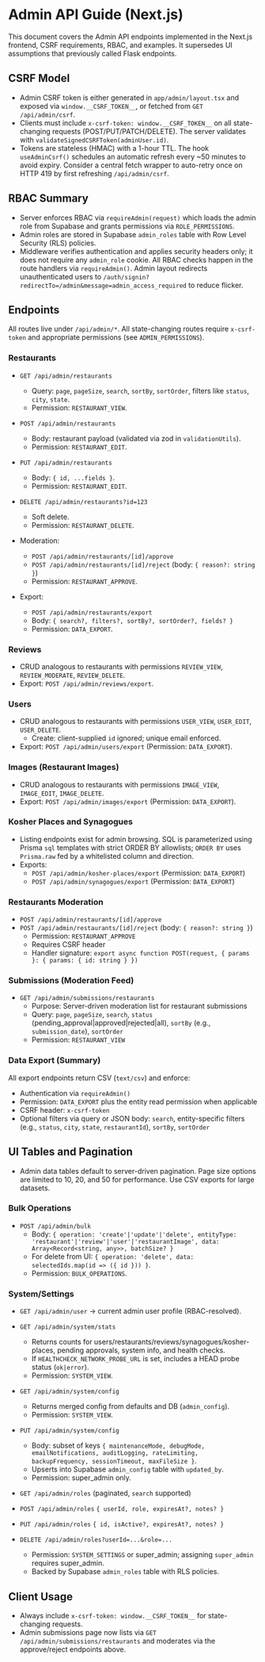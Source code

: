 # Admin API Guide (Next.js)

This document covers the Admin API endpoints implemented in the Next.js frontend, CSRF requirements, RBAC, and examples. It supersedes UI assumptions that previously called Flask endpoints.

## CSRF Model

- Admin CSRF token is either generated in `app/admin/layout.tsx` and exposed via `window.__CSRF_TOKEN__`, or fetched from `GET /api/admin/csrf`.
- Clients must include `x-csrf-token: window.__CSRF_TOKEN__` on all state-changing requests (POST/PUT/PATCH/DELETE). The server validates with `validateSignedCSRFToken(adminUser.id)`.
- Tokens are stateless (HMAC) with a 1-hour TTL. The hook `useAdminCsrf()` schedules an automatic refresh every ~50 minutes to avoid expiry. Consider a central fetch wrapper to auto-retry once on HTTP 419 by first refreshing `/api/admin/csrf`.

## RBAC Summary

- Server enforces RBAC via `requireAdmin(request)` which loads the admin role from Supabase and grants permissions via `ROLE_PERMISSIONS`.
- Admin roles are stored in Supabase `admin_roles` table with Row Level Security (RLS) policies.
- Middleware verifies authentication and applies security headers only; it does not require any `admin_role` cookie. All RBAC checks happen in the route handlers via `requireAdmin()`. Admin layout redirects unauthenticated users to `/auth/signin?redirectTo=/admin&message=admin_access_required` to reduce flicker.

## Endpoints

All routes live under `/api/admin/*`. All state-changing routes require `x-csrf-token` and appropriate permissions (see `ADMIN_PERMISSIONS`).

### Restaurants

- `GET /api/admin/restaurants`
  - Query: `page`, `pageSize`, `search`, `sortBy`, `sortOrder`, filters like `status`, `city`, `state`.
  - Permission: `RESTAURANT_VIEW`.

- `POST /api/admin/restaurants`
  - Body: restaurant payload (validated via zod in `validationUtils`).
  - Permission: `RESTAURANT_EDIT`.

- `PUT /api/admin/restaurants`
  - Body: `{ id, ...fields }`.
  - Permission: `RESTAURANT_EDIT`.

- `DELETE /api/admin/restaurants?id=123`
  - Soft delete.
  - Permission: `RESTAURANT_DELETE`.

- Moderation:
  - `POST /api/admin/restaurants/[id]/approve`
  - `POST /api/admin/restaurants/[id]/reject` (body: `{ reason?: string }`)
  - Permission: `RESTAURANT_APPROVE`.

- Export:
  - `POST /api/admin/restaurants/export`
  - Body: `{ search?, filters?, sortBy?, sortOrder?, fields? }`
  - Permission: `DATA_EXPORT`.

### Reviews

- CRUD analogous to restaurants with permissions `REVIEW_VIEW`, `REVIEW_MODERATE`, `REVIEW_DELETE`.
- Export: `POST /api/admin/reviews/export`.

### Users

- CRUD analogous to restaurants with permissions `USER_VIEW`, `USER_EDIT`, `USER_DELETE`.
  - Create: client-supplied `id` ignored; unique email enforced.
- Export: `POST /api/admin/users/export` (Permission: `DATA_EXPORT`).

### Images (Restaurant Images)

- CRUD analogous to restaurants with permissions `IMAGE_VIEW`, `IMAGE_EDIT`, `IMAGE_DELETE`.
- Export: `POST /api/admin/images/export` (Permission: `DATA_EXPORT`).

### Kosher Places and Synagogues

- Listing endpoints exist for admin browsing. SQL is parameterized using Prisma `sql` templates with strict ORDER BY allowlists; `ORDER BY` uses `Prisma.raw` fed by a whitelisted column and direction.
- Exports:
  - `POST /api/admin/kosher-places/export` (Permission: `DATA_EXPORT`)
  - `POST /api/admin/synagogues/export` (Permission: `DATA_EXPORT`)

### Restaurants Moderation

- `POST /api/admin/restaurants/[id]/approve`
- `POST /api/admin/restaurants/[id]/reject` (body: `{ reason?: string }`)
  - Permission: `RESTAURANT_APPROVE`
  - Requires CSRF header
  - Handler signature: `export async function POST(request, { params }: { params: { id: string } })`

### Submissions (Moderation Feed)

- `GET /api/admin/submissions/restaurants`
  - Purpose: Server-driven moderation list for restaurant submissions
  - Query: `page`, `pageSize`, `search`, `status` (pending_approval|approved|rejected|all), `sortBy` (e.g., `submission_date`), `sortOrder`
  - Permission: `RESTAURANT_VIEW`

### Data Export (Summary)

All export endpoints return CSV (`text/csv`) and enforce:
- Authentication via `requireAdmin()`
- Permission: `DATA_EXPORT` plus the entity read permission when applicable
- CSRF header: `x-csrf-token`
- Optional filters via query or JSON body: `search`, entity-specific filters (e.g., `status`, `city`, `state`, `restaurantId`), `sortBy`, `sortOrder`

## UI Tables and Pagination

- Admin data tables default to server-driven pagination. Page size options are limited to 10, 20, and 50 for performance. Use CSV exports for large datasets.

### Bulk Operations

- `POST /api/admin/bulk`
  - Body: `{ operation: 'create'|'update'|'delete', entityType: 'restaurant'|'review'|'user'|'restaurantImage', data: Array<Record<string, any>>, batchSize? }`
  - For delete from UI: `{ operation: 'delete', data: selectedIds.map(id => ({ id })) }`.
  - Permission: `BULK_OPERATIONS`.

### System/Settings

- `GET /api/admin/user` → current admin user profile (RBAC-resolved).

- `GET /api/admin/system/stats`
  - Returns counts for users/restaurants/reviews/synagogues/kosher-places, pending approvals, system info, and health checks.
  - If `HEALTHCHECK_NETWORK_PROBE_URL` is set, includes a HEAD probe status (`ok|error`).
  - Permission: `SYSTEM_VIEW`.

- `GET /api/admin/system/config`
  - Returns merged config from defaults and DB (`admin_config`).
  - Permission: `SYSTEM_VIEW`.

- `PUT /api/admin/system/config`
  - Body: subset of keys `{ maintenanceMode, debugMode, emailNotifications, auditLogging, rateLimiting, backupFrequency, sessionTimeout, maxFileSize }`.
  - Upserts into Supabase `admin_config` table with `updated_by`.
  - Permission: super_admin only.

- `GET /api/admin/roles` (paginated, `search` supported)
- `POST /api/admin/roles` `{ userId, role, expiresAt?, notes? }`
- `PUT /api/admin/roles` `{ id, isActive?, expiresAt?, notes? }`
- `DELETE /api/admin/roles?userId=...&role=...`
  - Permission: `SYSTEM_SETTINGS` or super_admin; assigning `super_admin` requires super_admin.
  - Backed by Supabase `admin_roles` table with RLS policies.

## Client Usage

- Always include `x-csrf-token: window.__CSRF_TOKEN__` for state-changing requests.
- Admin submissions page now lists via `GET /api/admin/submissions/restaurants` and moderates via the approve/reject endpoints above.
